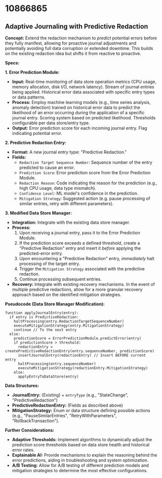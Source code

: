 # 10866865

## Adaptive Journaling with Predictive Redaction

**Concept:** Extend the redaction mechanism to *predict* potential errors before they fully manifest, allowing for proactive journal adjustments and potentially avoiding full data corruption or extended downtime. This builds on the existing redaction idea but shifts it from reactive to proactive.

**Specs:**

**1. Error Prediction Module:**

*   **Input:** Real-time monitoring of data store operation metrics (CPU usage, memory allocation, disk I/O, network latency). Stream of journal entries being applied. Historical error data associated with specific entry types or data patterns.
*   **Process:** Employ machine learning models (e.g., time series analysis, anomaly detection) trained on historical error data to predict the likelihood of an error occurring during the application of a specific journal entry.  Scoring system based on predicted likelihood.  Thresholds configurable per data store/entry type.
*   **Output:**  Error prediction score for each incoming journal entry. Flag indicating potential error.

**2. Predictive Redaction Entry:**

*   **Format:** A new journal entry type: "Predictive Redaction."
*   **Fields:**
    *   `Redaction Target Sequence Number`: Sequence number of the entry predicted to cause an error.
    *   `Prediction Score`:  Error prediction score from the Error Prediction Module.
    *   `Redaction Reason`:  Code indicating the reason for the prediction (e.g., high CPU usage, data type mismatch).
    *   `Confidence Level`:  ML model's confidence in the prediction.
    *   `Mitigation Strategy`: Suggested action (e.g. pause processing of similar entries, retry with different parameters).

**3. Modified Data Store Manager:**

*   **Integration:**  Integrate with the existing data store manager.
*   **Process:**
    1.  Upon receiving a journal entry, pass it to the Error Prediction Module.
    2.  If the prediction score exceeds a defined threshold, create a "Predictive Redaction" entry and insert it *before* applying the predicted-error entry.
    3.  Upon encountering a "Predictive Redaction" entry, *immediately* halt processing of the target entry.
    4.  Trigger the `Mitigation Strategy` associated with the predictive redaction.
    5.  Continue processing subsequent entries.
*   **Recovery:** Integrate with existing recovery mechanisms. In the event of multiple predictive redactions, allow for a more granular recovery approach based on the identified mitigation strategies.

**Pseudocode (Data Store Manager Modification):**

```
function applyJournalEntry(entry):
  if entry is PredictiveRedaction:
    haltProcessing(entry.RedactionTargetSequenceNumber)
    executeMitigationStrategy(entry.MitigationStrategy)
    continue // To the next entry
  else:
    predictionScore = ErrorPredictionModule.predictError(entry)
    if predictionScore > threshold:
      redactionEntry = createPredictiveRedactionEntry(entry.sequenceNumber, predictionScore)
      insertJournalEntry(redactionEntry) // Insert BEFORE current entry
      haltProcessing(entry.sequenceNumber)
      executeMitigationStrategy(redactionEntry.MitigationStrategy)
    else:
      applyEntryToDataStore(entry)
```

**Data Structures:**

*   **JournalEntry:** (Existing) + `entryType` (e.g., "StateChange", "PredictiveRedaction")
*   **PredictiveRedactionEntry:**  (Fields as described above)
*   **MitigationStrategy:**  Enum or data structure defining possible actions (e.g., "PauseSimilarEntries", "RetryWithParameters", "RollbackTransaction").

**Further Considerations:**

*   **Adaptive Thresholds:** Implement algorithms to dynamically adjust the prediction score thresholds based on data store health and historical error rates.
*   **Explainable AI:**  Provide mechanisms to explain the reasoning behind the error predictions, aiding in troubleshooting and system optimization.
*   **A/B Testing:**  Allow for A/B testing of different prediction models and mitigation strategies to determine the most effective configurations.
